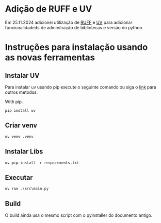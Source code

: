 # Adição de RUFF e UV
Em 25.11.2024 adicionei utilização de [RUFF](https://docs.astral.sh/ruff/) e [UV](https://github.com/astral-sh/uv) para adicionar funcionalidadeds de adminitração de bibliotecas e versão do python.

# Instruções para instalação usando as novas ferramentas

## Instalar UV
Para instalar uv usando pip execute o seguinte comando ou siga o [link](https://github.com/astral-sh/uv?tab=readme-ov-file#installation) para outros metodos.

With pip.
```
pip install uv
```

## Criar venv
```terminal
uv venv .venv
```


## Instalar Libs
```terminal
uv pip install -r requirements.txt
```

## Executar

```terminal
uv run .\src\main.py
```

## Build 

O build ainda usa o mesmo script com o pyinstaller do documento antigo.


